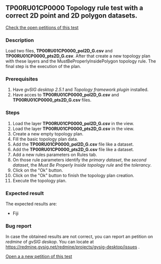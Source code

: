 ## TP00RU01CP0000 Topology rule test with a correct 2D point and 2D polygon datasets.

[Check the open petitions of this test](https://redmine.gvsig.net/redmine/projects/gvsig-desktop/issues?utf8=%E2%9C%93&set_filter=1&f%5B%5D=status_id&op%5Bstatus_id%5D=o&f%5B%5D=subject&op%5Bsubject%5D=%7E&v%5Bsubject%5D%5B%5D=TP00RU01CP0000&f%5B%5D=&c%5B%5D=tracker&c%5B%5D=status&c%5B%5D=priority&c%5B%5D=subject&c%5B%5D=assigned_to&c%5B%5D=updated_on&group_by=)

### Description

Load two files, **TP00RU01CP0000_pol2D_G.csv** and **TP00RU01CP0000_pts2D_G.csv**. After that create a new topology plan with these layers and the MustBeProperlyInsidePolygon topology rule.
The final step is the execution of the plan.

### Prerequisites

1. Have *gvSIG desktop 2.5.1* and *Topology framework plugin* installed.
2. Have acces to **TP00RU01CP0000_pol2D_G.csv** and **TP00RU01CP0000_pts2D_G.csv** files.

### Steps

1. Load the layer **TP00RU01CP0000_pol2D_G.csv** in the view.
2. Load the layer **TP00RU01CP0000_pts2D_G.csv** in the view.
3. Create a new empty topology plan.
4. Fill the basic topology plan data.
5. Add the **TP00RU01CP0000_pol2D_G.csv** file like a dataset.
6. Add the **TP00RU01CP0000_pts2D_G.csv** file like a dataset.
7. Add a new rules parameters on Rules tab.
8. On those rule parameters identify the *primary dataset*, the *second dataset*, the *Must Be Properly Inside topology rule* and the *tolerancy*. 
9. Click on the "Ok" button.
10. Click on the "Ok" button to finish the topology plan creation.
11. Execute the topology plan.

### Expected result

The expected results are:
- Fiji


### Bug report


In case the obtained results are not correct, you can report an petition on *redmine* of *gvSIG deskop*. You can locate at
https://redmine.gvsig.net/redmine/projects/gvsig-desktop/issues .

[Open a a new petition of this test](https://redmine.gvsig.net/redmine/projects/gvsig-desktop/issues/new?issue[subject]=TP00RU01CP0000+Topology+rule+test+with+a+correct+2D+point+and+2D+polygon+datasets)